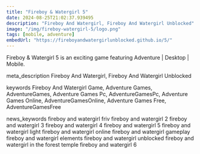 ```yaml
---
title: "Fireboy & Watergirl 5"
date: 2024-08-25T21:02:37.939495
description: "Fireboy And Watergirl, Fireboy And Watergirl Unblocked"
image: "/img/fireboy-watergirl-5/logo.png"
tags: [mobile, adventure]
embedUrl: "https://fireboyandwatergirlunblocked.github.io/5/"
---
```


Fireboy & Watergirl 5 is an exciting game featuring Adventure | Desktop | Mobile.

meta_description
Fireboy And Watergirl, Fireboy And Watergirl Unblocked


keywords
Fireboy And Watergirl Game, Adventure Games, AdventureGames, Adventure Games Pc, AdventureGamesPc, Adventure Games Online, AdventureGamesOnline, Adventure Games Free, AdventureGamesFree


news_keywords
fireboy and watergirl friv fireboy and watergirl 2 fireboy and watergirl 3 fireboy and watergirl 4 fireboy and watergirl 5 fireboy and watergirl light fireboy and watergirl online fireboy and watergirl gameplay fireboy and watergirl elements fireboy and watergirl unblocked fireboy and watergirl in the forest temple fireboy and watergirl 6
